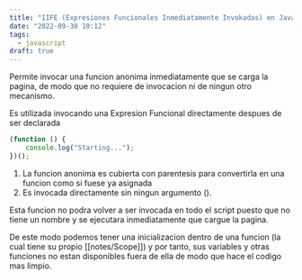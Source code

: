 ```yaml
---
title: "IIFE (Expresiones Funcionales Inmediatamente Invokadas) en JavaScript"
date: "2022-09-30 10:12"
tags: 
  - javascript
draft: true
---
```

Permite invocar una funcion anonima inmediatamente que se carga la pagina, de modo que no requiere de invocacion ni de ningun otro mecanismo.

Es utilizada invocando una Expresion Funcional directamente despues de ser declarada

```JavaScript
(function () {
	console.log("Starting...");
})();
```

1. La funcion anonima es cubierta con parentesis para convertirla en una funcion como si fuese ya asignada
2. Es invocada directamente sin ningun argumento ().

Esta funcion no podra volver a ser invocada en todo el script puesto que no tiene un nombre y se ejecutara inmediatamente que cargue la pagina.

De este modo podemos tener una inicializacion dentro de una funcion (la cual tiene su propio [[notes/Scope]]) y por tanto, sus variables y otras funciones no estan disponibles fuera de ella de modo que hace el codigo mas limpio.